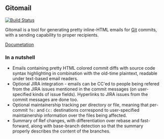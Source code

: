 ## Gitomail

[![Build Status](https://travis-ci.org/kernelim/gitomail.svg?branch=master)](https://travis-ci.org/kernelim/gitomail)

Gitomail is a tool for generating pretty inline-HTML emails for [Git](https://git-scm.com/) commits, with a sending capability to proper recipients.

[Documetation](http://gitomail.kernelim.com/)

### In a nutshell

* Emails containing pretty HTML colored commit diffs with source code syntax highlighting
  in combination with the old-time plaintext, readable under text-based email readers.
* Optional JIRA integration - emails can be CC'ed to people being refered from the JIRA issues
  mentioned in the commit messages (on user-specified kinds of issue fields).
  Hyperlinks to JIRA issues from the commit messages are done too.
* Optional maintainership tracking per directory or file, meaning that per-commit `To:` and `Cc:`
  destinations correspond to user-specified maintainership information over the files being affected.
* Summary of Ref changes, with differentiation over rebase and fast-forward, along with base-branch
  detection so that the summary properly describes the content of the branches.
